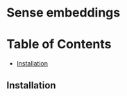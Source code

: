 # Sense embeddings

Table of Contents
=================

   * [Installation](#installation)

## Installation
